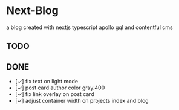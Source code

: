 # Next-Blog
a blog created with nextjs typescript apollo gql and contentful cms

## TODO

## DONE
- [✓] fix text on light mode
- [✓] post card author color gray.400
- [✓] fix link overlay on post card
- [✓] adjust container width on projects index and blog
